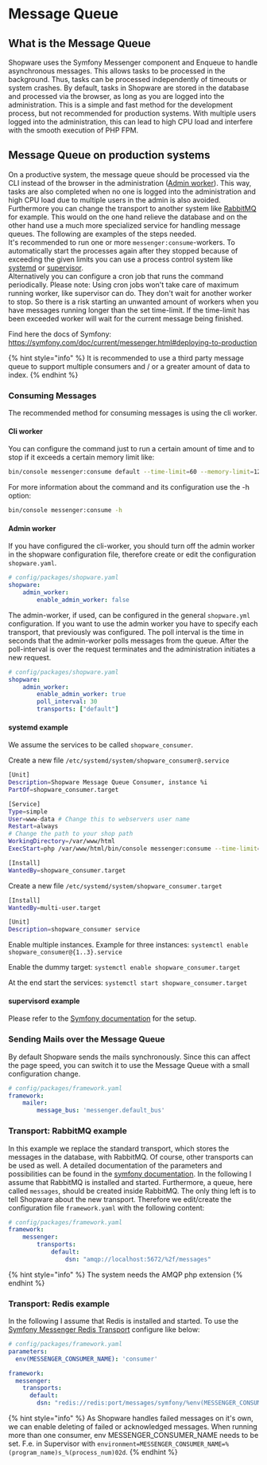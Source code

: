 # Message Queue

## What is the Message Queue

Shopware uses the Symfony Messenger component and Enqueue to handle asynchronous messages. This allows tasks to be processed in the background. Thus, tasks can be processed independently of timeouts or system crashes. By default, tasks in Shopware are stored in the database and processed via the browser, as long as you are logged into the administration. This is a simple and fast method for the development process, but not recommended for production systems. With multiple users logged into the administration, this can lead to high CPU load and interfere with the smooth execution of PHP FPM.

## Message Queue on production systems

On a productive system, the message queue should be processed via the CLI instead of the browser in the administration ([Admin worker](#admin-worker)). This way, tasks are also completed when no one is logged into the administration and high CPU load due to multiple users in the admin is also avoided. Furthermore you can change the transport to another system like [RabbitMQ](https://www.rabbitmq.com/) for example. This would on the one hand relieve the database and on the other hand use a much more specialized service for handling message queues. The following are examples of the steps needed.  
It's recommended to run one or more `messenger:consume`-workers. To automatically start the processes again after they stopped because of exceeding the given limits you can use a process control system like [systemd](https://www.freedesktop.org/wiki/Software/systemd/) or [supervisor](http://supervisord.org/running.html).  
Alternatively you can configure a cron job that runs the command periodically. Please note: Using cron jobs won't take care of maximum running worker, like supervisor can do. They don't wait for another worker to stop. So there is a risk starting an unwanted amount of workers when you have messages running longer than the set time-limit. If the time-limit has been exceeded worker will wait for the current message being finished.

Find here the docs of Symfony: https://symfony.com/doc/current/messenger.html#deploying-to-production  

{% hint style="info" %}
It is recommended to use a third party message queue to support multiple consumers and / or a greater amount of data to index.
{% endhint %}

### Consuming Messages

The recommended method for consuming messages is using the cli worker.

#### Cli worker

You can configure the command just to run a certain amount of time and to stop if it exceeds a certain memory limit like: 

```bash
bin/console messenger:consume default --time-limit=60 --memory-limit=128M
```

For more information about the command and its configuration use the -h option: 

```bash
bin/console messenger:consume -h
```

#### Admin worker

If you have configured the cli-worker, you should turn off the admin worker in the shopware configuration file, therefore create or edit the configuration `shopware.yaml`.

```yaml
# config/packages/shopware.yaml
shopware:
    admin_worker:
        enable_admin_worker: false
```

The admin-worker, if used, can be configured in the general `shopware.yml` configuration. If you want to use the admin worker you have to specify each transport, that previously was configured. The poll interval is the time in seconds that the admin-worker polls messages from the queue. After the poll-interval is over the request terminates and the administration initiates a new request.

```yaml
# config/packages/shopware.yaml
shopware:
    admin_worker:
        enable_admin_worker: true
        poll_interval: 30
        transports: ["default"]
```

#### systemd example

We assume the services to be called `shopware_consumer`.

Create a new file `/etc/systemd/system/shopware_consumer@.service`
```bash
[Unit]
Description=Shopware Message Queue Consumer, instance %i
PartOf=shopware_consumer.target

[Service]
Type=simple
User=www-data # Change this to webservers user name
Restart=always
# Change the path to your shop path
WorkingDirectory=/var/www/html
ExecStart=php /var/www/html/bin/console messenger:consume --time-limit=60 --memory-limit=512M

[Install]
WantedBy=shopware_consumer.target
```

Create a new file `/etc/systemd/system/shopware_consumer.target`
```bash
[Install]
WantedBy=multi-user.target

[Unit]
Description=shopware_consumer service
```

Enable multiple instances. Example for three instances:
`systemctl enable shopware_consumer@{1..3}.service`

Enable the dummy target:
`systemctl enable shopware_consumer.target`

At the end start the services:
`systemctl start shopware_consumer.target`

#### supervisord example

Please refer to the [Symfony documentation](https://symfony.com/doc/current/messenger.html#supervisor-configuration) for the setup.

### Sending Mails over the Message Queue

By default Shopware sends the mails synchronously. Since this can affect the page speed, you can switch it to use the Message Queue with a small configuration change.

```yaml
# config/packages/framework.yaml
framework:
    mailer:
        message_bus: 'messenger.default_bus'
```


### Transport: RabbitMQ example

In this example we replace the standard transport, which stores the messages in the database, with RabbitMQ. Of course, other transports can be used as well. A detailed documentation of the parameters and possibilities can be found in the [symfony documentation](https://symfony.com/doc/5.4/messenger.html#amqp-transport). In the following I assume that RabbitMQ is installed and started. Furthermore, a queue, here called `messages`, should be created inside RabbitMQ. The only thing left is to tell Shopware about the new transport. Therefore we edit/create the configuration file `framework.yaml` with the following content:

```yaml
# config/packages/framework.yaml
framework:
    messenger:
        transports:
            default:
                dsn: "amqp://localhost:5672/%2f/messages"
```

{% hint style="info" %}
The system needs the AMQP php extension
{% endhint %}

### Transport: Redis example

In the following I assume that Redis is installed and started. To use the [Symfony Messenger Redis Transport](https://symfony.com/doc/current/messenger.html#redis-transport) configure like below:

```yaml
# config/packages/framework.yaml
parameters:
  env(MESSENGER_CONSUMER_NAME): 'consumer'

framework:
  messenger:
    transports:
      default:
        dsn: "redis://redis:port/messages/symfony/%env(MESSENGER_CONSUMER_NAME)%?delete_after_ack=true&delete_after_reject=true&dbindex=0"
```

{% hint style="info" %}
As Shopware handles failed messages on it's own, we can enable deleting of failed or acknowledged messages. When running more than one consumer, env MESSENGER_CONSUMER_NAME needs to be set. F.e. in Supervisor with `environment=MESSENGER_CONSUMER_NAME=%(program_name)s_%(process_num)02d`.
{% endhint %}
